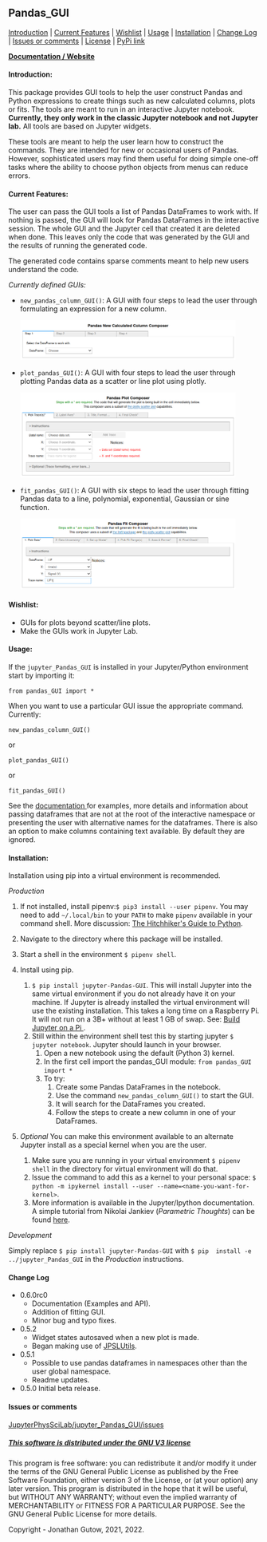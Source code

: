 ## Pandas_GUI

[Introduction](#introduction) | [Current Features](#current-features) | 
[Wishlist](#wishlist) | [Usage](#usage) | [Installation](#installation) | 
[Change Log](#change-log) | [Issues or comments](#issues-or-comments) | 
[License](#this-software-is-distributed-under-the-gnu-v3-license) |
[PyPi link](https://pypi.org/project/jupyter-Pandas-GUI/)

**[Documentation / Website
](https://jupyterphysscilab.github.io/jupyter_Pandas_GUI/)**

#### Introduction:

This package provides GUI tools to help the user construct Pandas and Python 
expressions 
to create things such as new calculated columns, plots or fits. The tools are 
meant to run in an interactive Jupyter notebook.  **Currently, they only work 
in the classic Jupyter notebook and not Jupyter lab.** All tools are based on 
Jupyter widgets.

These tools are meant to help the user learn how to construct the commands. 
They are intended for new or occasional users of Pandas. However, 
sophisticated users may find them useful for doing simple one-off tasks where 
the ability to choose python objects from menus can reduce errors.

#### Current Features:

The user can pass the GUI tools a list of Pandas 
DataFrames to work with. If nothing is passed, the GUI will look for 
Pandas DataFrames in the interactive session. The whole GUI and the Jupyter 
cell that created it are deleted when done. This leaves only the code that was 
generated by the GUI and the results of running the generated code.

The generated code contains sparse comments meant to help new users 
understand the code.

*Currently defined GUIs:*

* `new_pandas_column_GUI()`: A GUI with four steps to lead the user through 
  formulating an expression for a new column.

  <img src = "DataSets/new_col_GUI.png" style="width:90%;"/>
  
* `plot_pandas_GUI()`: A GUI with four steps to lead the user through plotting 
  Pandas data as a scatter or line plot using plotly.

  <img src = "DataSets/plot_GUI.png" style="width:90%;"/>
  
* `fit_pandas_GUI()`: A GUI with six steps to lead the user through fitting 
  Pandas data to a line, polynomial, exponential, Gaussian or sine function.

  <img src = "DataSets/GUI_fitexp_1.png" style="width:90%;"/>

#### Wishlist:

  * GUIs for plots beyond scatter/line plots.
  * Make the GUIs work in Jupyter Lab.
  
#### Usage:
If the `jupyter_Pandas_GUI` is installed in your Jupyter/Python environment 
start by importing it:
```
from pandas_GUI import *
```
When you want to use a particular GUI issue the appropriate command. Currently:
```
new_pandas_column_GUI()
```
or
```
plot_pandas_GUI()
```
or
```
fit_pandas_GUI()
```
See the [documentation
](https://jupyterphysscilab.github.io/jupyter_Pandas_GUI/) for examples,
more details and information about passing dataframes that are not at the
root of the interactive namespace or presenting the user with alternative names
for the dataframes. There is also an option to make columns containing text 
available. By default they are ignored.


#### Installation:

Installation using pip into a virtual environment is recommended.

*Production*

1. If not installed, install pipenv:`$ pip3 install --user pipenv`. You may
need to add `~/.local/bin` to your `PATH` to make `pipenv`
available in your command shell. More discussion: 
[The Hitchhiker's Guide to Python](https://docs.python-guide.org/dev/virtualenvs/).
1. Navigate to the directory where this package will be installed.
1. Start a shell in the environment `$ pipenv shell`.
1. Install using pip.
    1. `$ pip install jupyter-Pandas-GUI`. This will install 
       Jupyter into the same virtual
    environment if you do not already have it on your machine. If Jupyter is already
    installed the virtual environment will use the existing installation. This takes
    a long time on a Raspberry Pi. It will not run on a 3B+ without at least 1 GB of
    swap. See: [Build Jupyter on a Pi
   ](https://www.uwosh.edu/facstaff/gutow/computer-and-programming-how-tos/installing-jupyter-on-raspberrian).
    2. Still within the environment shell test this by starting jupyter
`$ jupyter notebook`. Jupyter should launch in your browser.
        1. Open a new notebook using the default (Python 3) kernel.
        1. In the first cell import the pandas_GUI module:
            `from pandas_GUI import *`
        1. To try:
           1. Create some Pandas DataFrames in the notebook.
           1. Use the command `new_pandas_column_GUI()` to start the GUI.
           1. It will search for the DataFrames you created.
           1. Follow the steps to create a new column in one of your
              DataFrames.
        
1. _Optional_ You can make this environment available to an alternate Jupyter install as a special kernel when you are the user.
    1. Make sure you are running in your virtual environment `$ pipenv shell` in the directory for  virtual
    environment will do that.
    1. Issue the command to add this as a kernel to your personal space: 
    `$ python -m ipykernel install --user --name=<name-you-want-for-kernel>`.
    1. More information is available in the Jupyter/Ipython documentation. A simple tutorial from Nikolai Jankiev
    (_Parametric Thoughts_) can be found [here](https://janakiev.com/til/jupyter-virtual-envs/). 
    
*Development*

Simply replace `$ pip install jupyter-Pandas-GUI` with `$ pip 
install -e ../jupyter_Pandas_GUI` in the _Production_
instructions.

#### Change Log
* 0.6.0rc0
  * Documentation (Examples and API).
  * Addition of fitting GUI.
  * Minor bug and typo fixes.
* 0.5.2 
  * Widget states autosaved when a new plot is made.
  * Began making use of [JPSLUtils](https://github.com/JupyterPhysSciLab/JPSLUtils).  
* 0.5.1
  * Possible to use pandas dataframes in namespaces other than the
    user global namespace.
  * Readme updates.
* 0.5.0 Initial beta release.

#### Issues or comments

[JupyterPhysSciLab/jupyter_Pandas_GUI/issues](https://github.com/JupyterPhysSciLab/jupyter_Pandas_GUI/issues)

##### [This software is distributed under the GNU V3 license](https://gnu.org/licenses)
This program is free software: you can redistribute it and/or modify
    it under the terms of the GNU General Public License as published by
    the Free Software Foundation, either version 3 of the License, or
    (at your option) any later version.
    This program is distributed in the hope that it will be useful,
    but WITHOUT ANY WARRANTY; without even the implied warranty of
    MERCHANTABILITY or FITNESS FOR A PARTICULAR PURPOSE.  See the
    GNU General Public License for more details.

Copyright - Jonathan Gutow, 2021, 2022.